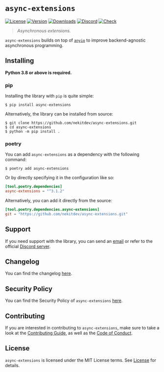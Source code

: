 # `async-extensions`

[![License][License Badge]][License]
[![Version][Version Badge]][Package]
[![Downloads][Downloads Badge]][Package]
[![Discord][Discord Badge]][Discord]
[![Check][Check Badge]][Actions]

> *Asynchronous extensions.*

`async-extensions` builds on top of [`anyio`][anyio] to improve backend-agnostic
asynchronous programming.

## Installing

**Python 3.8 or above is required.**

### pip

Installing the library with `pip` is quite simple:

```console
$ pip install async-extensions
```

Alternatively, the library can be installed from source:

```console
$ git clone https://github.com/nekitdev/async-extensions.git
$ cd async-extensions
$ python -m pip install .
```

### poetry

You can add `async-extensions` as a dependency with the following command:

```console
$ poetry add async-extensions
```

Or by directly specifying it in the configuration like so:

```toml
[tool.poetry.dependencies]
async-extensions = "^3.1.2"
```

Alternatively, you can add it directly from the source:

```toml
[tool.poetry.dependencies.async-extensions]
git = "https://github.com/nekitdev/async-extensions.git"
```

## Support

If you need support with the library, you can send an [email][Email]
or refer to the official [Discord server][Discord].

## Changelog

You can find the changelog [here][Changelog].

## Security Policy

You can find the Security Policy of `async-extensions` [here][Security].

## Contributing

If you are interested in contributing to `async-extensions`, make sure to take a look at the
[Contributing Guide][Contributing Guide], as well as the [Code of Conduct][Code of Conduct].

## License

`async-extensions` is licensed under the MIT License terms. See [License][License] for details.

[Email]: mailto:support@nekit.dev

[Discord]: https://nekit.dev/chat

[Actions]: https://github.com/nekitdev/async-extensions/actions

[Changelog]: https://github.com/nekitdev/async-extensions/blob/main/CHANGELOG.md
[Code of Conduct]: https://github.com/nekitdev/async-extensions/blob/main/CODE_OF_CONDUCT.md
[Contributing Guide]: https://github.com/nekitdev/async-extensions/blob/main/CONTRIBUTING.md
[Security]: https://github.com/nekitdev/async-extensions/blob/main/SECURITY.md

[License]: https://github.com/nekitdev/async-extensions/blob/main/LICENSE

[Package]: https://pypi.org/project/async-extensions

[Discord Badge]: https://img.shields.io/badge/chat-discord-5865f2
[License Badge]: https://img.shields.io/pypi/l/async-extensions
[Version Badge]: https://img.shields.io/pypi/v/async-extensions
[Downloads Badge]: https://img.shields.io/pypi/dm/async-extensions
[Check Badge]: https://github.com/nekitdev/async-extensions/workflows/check/badge.svg

[anyio]: https://github.com/agronholm/anyio
